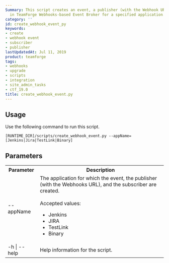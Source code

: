 ```yaml
---
Summary: This script creates an event, a publisher (with the Webhook URL), and a subscriber
  in TeamForge Webhooks-based Event Broker for a specified application.
category: ''
id: create_webhook_event_py
keywords:
- create
- webhook event
- subscriber
- publisher
lastUpdatedAt: Jul 11, 2019
product: teamforge
tags:
- webhooks
- upgrade
- scripts
- integration
- site_admin_tasks
- ctf_19.0
title: create_webhook_event.py
---
```



## Usage
Use the following command to run this script.
```shell
[RUNTIME_DIR]/scripts/create_webhook_event.py --appName=[Jenkins|Jira|TestLink|Binary]
````
## Parameters

<table>
<tr>
	<th>Parameter</th>
	<th>Description</th>
</tr>
<tr>
	<td>--appName</td>
	<td>
  The application for which the event, the publisher (with the Webhooks URL), and the subscriber are created.<br></br>
		Accepted values:
		<ul>
			<li>Jenkins</li>
			<li>JIRA</li>
			<li>TestLink</li>
			<li>Binary</li>
		</ul>
	</td>
</tr>
<tr>
	<td>-h | --help</td>
	<td> Help information for the script.</td>
</tr>
</table>
